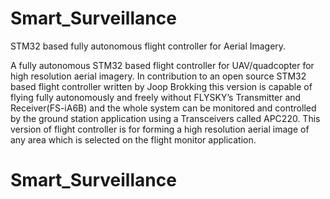 # Smart_Surveillance
STM32 based fully autonomous flight controller for Aerial Imagery.

A fully autonomous STM32 based flight controller for UAV/quadcopter for high resolution aerial imagery. In contribution to an open source STM32 based flight controller written by Joop Brokking this version is capable of flying fully autonomously and freely without FLYSKY’s Transmitter and Receiver(FS-iA6B) and the whole system can be monitored and controlled by the ground station application using a Transceivers called APC220. This version of flight controller is for forming a high resolution aerial image of any area which is selected on the flight monitor application.


# Smart_Surveillance
